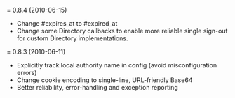 = 0.8.4 (2010-06-15)

* Change #expires_at to #expired_at
* Change some Directory callbacks to enable more reliable single sign-out for
  custom Directory implementations.

= 0.8.3 (2010-06-11)

* Explicitly track local authority name in config (avoid misconfiguration errors)
* Change cookie encoding to single-line, URL-friendly Base64
* Better reliability, error-handling and exception reporting
